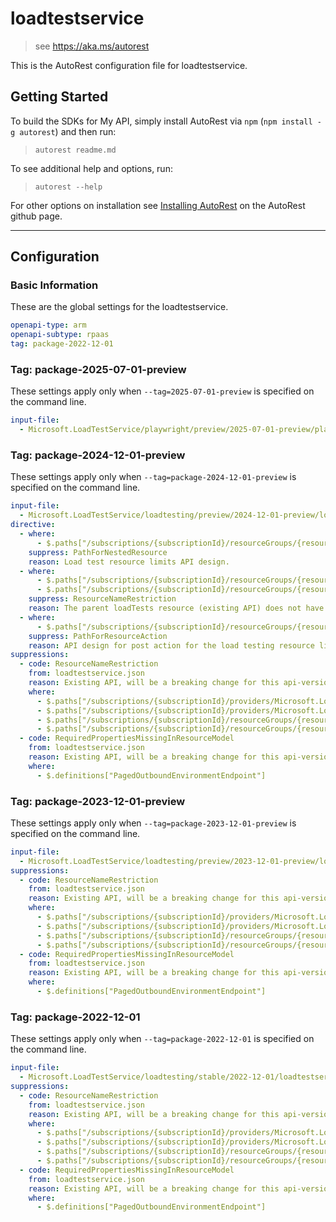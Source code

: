 # loadtestservice

> see https://aka.ms/autorest

This is the AutoRest configuration file for loadtestservice.

## Getting Started

To build the SDKs for My API, simply install AutoRest via `npm` (`npm install -g autorest`) and then run:

> `autorest readme.md`

To see additional help and options, run:

> `autorest --help`

For other options on installation see [Installing AutoRest](https://aka.ms/autorest/install) on the AutoRest github page.

---

## Configuration

### Basic Information

These are the global settings for the loadtestservice.

``` yaml
openapi-type: arm
openapi-subtype: rpaas
tag: package-2022-12-01
```

### Tag: package-2025-07-01-preview
These settings apply only when `--tag=2025-07-01-preview` is specified on the command line.

```yaml $(tag) == 'package-2025-07-01-preview'
input-file:
  - Microsoft.LoadTestService/playwright/preview/2025-07-01-preview/playwright.json
```

### Tag: package-2024-12-01-preview

These settings apply only when `--tag=package-2024-12-01-preview` is specified on the command line.

```yaml $(tag) == 'package-2024-12-01-preview'
input-file:
  - Microsoft.LoadTestService/loadtesting/preview/2024-12-01-preview/loadtestservice.json
directive:
  - where:
      - $.paths["/subscriptions/{subscriptionId}/resourceGroups/{resourceGroupName}/providers/Microsoft.LoadTestService/loadTests/{loadTestName}/limits/maxMonthlyVirtualUserHours"]
    suppress: PathForNestedResource
    reason: Load test resource limits API design.
  - where:
      - $.paths["/subscriptions/{subscriptionId}/resourceGroups/{resourceGroupName}/providers/Microsoft.LoadTestService/loadTests/{loadTestName}/limits/maxMonthlyVirtualUserHours"]
      - $.paths["/subscriptions/{subscriptionId}/resourceGroups/{resourceGroupName}/providers/Microsoft.LoadTestService/loadTests/{loadTestName}/limits/maxMonthlyVirtualUserHours/set"]
    suppress: ResourceNameRestriction
    reason: The parent loadTests resource (existing API) does not have pattern restriction.
  - where:
      - $.paths["/subscriptions/{subscriptionId}/resourceGroups/{resourceGroupName}/providers/Microsoft.LoadTestService/loadTests/{loadTestName}/limits/maxMonthlyVirtualUserHours/set"]
    suppress: PathForResourceAction
    reason: API design for post action for the load testing resource limits.
suppressions:
  - code: ResourceNameRestriction
    from: loadtestservice.json
    reason: Existing API, will be a breaking change for this api-version.
    where:
      - $.paths["/subscriptions/{subscriptionId}/providers/Microsoft.LoadTestService/locations/{location}/quotas/{quotaBucketName}"]
      - $.paths["/subscriptions/{subscriptionId}/providers/Microsoft.LoadTestService/locations/{location}/quotas/{quotaBucketName}/checkAvailability"]
      - $.paths["/subscriptions/{subscriptionId}/resourceGroups/{resourceGroupName}/providers/Microsoft.LoadTestService/loadTests/{loadTestName}"]
      - $.paths["/subscriptions/{subscriptionId}/resourceGroups/{resourceGroupName}/providers/Microsoft.LoadTestService/loadTests/{loadTestName}/outboundNetworkDependenciesEndpoints"]
  - code: RequiredPropertiesMissingInResourceModel
    from: loadtestservice.json
    reason: Existing API, will be a breaking change for this api-version.
    where:
      - $.definitions["PagedOutboundEnvironmentEndpoint"]
```

### Tag: package-2023-12-01-preview

These settings apply only when `--tag=package-2023-12-01-preview` is specified on the command line.

```yaml $(tag) == 'package-2023-12-01-preview'
input-file:
  - Microsoft.LoadTestService/loadtesting/preview/2023-12-01-preview/loadtestservice.json
suppressions:
  - code: ResourceNameRestriction
    from: loadtestservice.json
    reason: Existing API, will be a breaking change for this api-version.
    where:
      - $.paths["/subscriptions/{subscriptionId}/providers/Microsoft.LoadTestService/locations/{location}/quotas/{quotaBucketName}"]
      - $.paths["/subscriptions/{subscriptionId}/providers/Microsoft.LoadTestService/locations/{location}/quotas/{quotaBucketName}/checkAvailability"]
      - $.paths["/subscriptions/{subscriptionId}/resourceGroups/{resourceGroupName}/providers/Microsoft.LoadTestService/loadTests/{loadTestName}"]
      - $.paths["/subscriptions/{subscriptionId}/resourceGroups/{resourceGroupName}/providers/Microsoft.LoadTestService/loadTests/{loadTestName}/outboundNetworkDependenciesEndpoints"]
  - code: RequiredPropertiesMissingInResourceModel
    from: loadtestservice.json
    reason: Existing API, will be a breaking change for this api-version.
    where:
      - $.definitions["PagedOutboundEnvironmentEndpoint"]
```

### Tag: package-2022-12-01

These settings apply only when `--tag=package-2022-12-01` is specified on the command line.

```yaml $(tag) == 'package-2022-12-01'
input-file:
  - Microsoft.LoadTestService/loadtesting/stable/2022-12-01/loadtestservice.json
suppressions:
  - code: ResourceNameRestriction
    from: loadtestservice.json
    reason: Existing API, will be a breaking change for this api-version.
    where:
      - $.paths["/subscriptions/{subscriptionId}/providers/Microsoft.LoadTestService/locations/{location}/quotas/{quotaBucketName}"]
      - $.paths["/subscriptions/{subscriptionId}/providers/Microsoft.LoadTestService/locations/{location}/quotas/{quotaBucketName}/checkAvailability"]
      - $.paths["/subscriptions/{subscriptionId}/resourceGroups/{resourceGroupName}/providers/Microsoft.LoadTestService/loadTests/{loadTestName}"]
      - $.paths["/subscriptions/{subscriptionId}/resourceGroups/{resourceGroupName}/providers/Microsoft.LoadTestService/loadTests/{loadTestName}/outboundNetworkDependenciesEndpoints"]
  - code: RequiredPropertiesMissingInResourceModel
    from: loadtestservice.json
    reason: Existing API, will be a breaking change for this api-version.
    where:
      - $.definitions["PagedOutboundEnvironmentEndpoint"]
```
